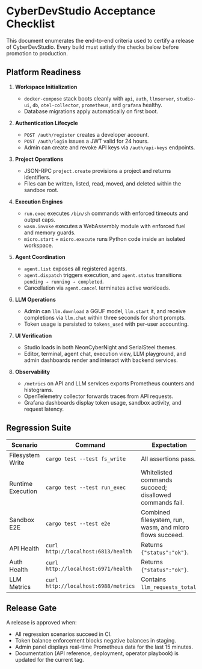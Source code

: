 # CyberDevStudio Acceptance Checklist

This document enumerates the end-to-end criteria used to certify a release of CyberDevStudio. Every build must satisfy the checks below before promotion to production.

## Platform Readiness

1. **Workspace Initialization**
   - `docker-compose` stack boots cleanly with `api`, `auth`, `llmserver`, `studio-ui`, `db`, `otel-collector`, `prometheus`, and `grafana` healthy.
   - Database migrations apply automatically on first boot.

2. **Authentication Lifecycle**
   - `POST /auth/register` creates a developer account.
   - `POST /auth/login` issues a JWT valid for 24 hours.
   - Admin can create and revoke API keys via `/auth/api-keys` endpoints.

3. **Project Operations**
   - JSON-RPC `project.create` provisions a project and returns identifiers.
   - Files can be written, listed, read, moved, and deleted within the sandbox root.

4. **Execution Engines**
   - `run.exec` executes `/bin/sh` commands with enforced timeouts and output caps.
   - `wasm.invoke` executes a WebAssembly module with enforced fuel and memory guards.
   - `micro.start` + `micro.execute` runs Python code inside an isolated workspace.

5. **Agent Coordination**
   - `agent.list` exposes all registered agents.
   - `agent.dispatch` triggers execution, and `agent.status` transitions `pending → running → completed`.
   - Cancellation via `agent.cancel` terminates active workloads.

6. **LLM Operations**
   - Admin can `llm.download` a GGUF model, `llm.start` it, and receive completions via `llm.chat` within three seconds for short prompts.
   - Token usage is persisted to `tokens_used` with per-user accounting.

7. **UI Verification**
   - Studio loads in both NeonCyberNight and SerialSteel themes.
   - Editor, terminal, agent chat, execution view, LLM playground, and admin dashboards render and interact with backend services.

8. **Observability**
   - `/metrics` on API and LLM services exports Prometheus counters and histograms.
   - OpenTelemetry collector forwards traces from API requests.
   - Grafana dashboards display token usage, sandbox activity, and request latency.

## Regression Suite

| Scenario | Command | Expectation |
| --- | --- | --- |
| Filesystem Write | `cargo test --test fs_write` | All assertions pass. |
| Runtime Execution | `cargo test --test run_exec` | Whitelisted commands succeed; disallowed commands fail. |
| Sandbox E2E | `cargo test --test e2e` | Combined filesystem, run, wasm, and micro flows succeed. |
| API Health | `curl http://localhost:6813/health` | Returns `{"status":"ok"}`. |
| Auth Health | `curl http://localhost:6971/health` | Returns `{"status":"ok"}`. |
| LLM Metrics | `curl http://localhost:6988/metrics` | Contains `llm_requests_total`. |

## Release Gate

A release is approved when:

- All regression scenarios succeed in CI.
- Token balance enforcement blocks negative balances in staging.
- Admin panel displays real-time Prometheus data for the last 15 minutes.
- Documentation (API reference, deployment, operator playbook) is updated for the current tag.

